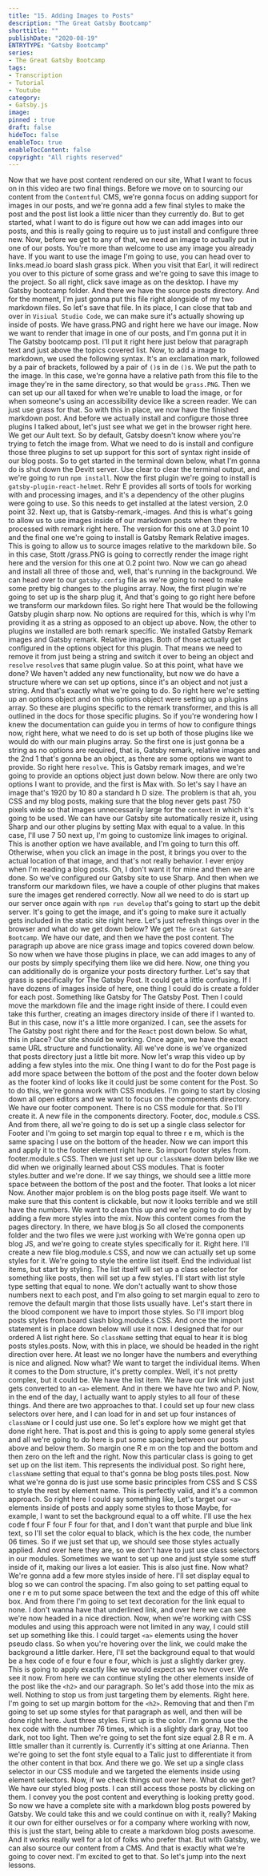 ```yaml
---
title: "15. Adding Images to Posts"
description: "The Great Gatsby Bootcamp"
shorttitle: ""
publishDate: "2020-08-19"
ENTRYTYPE: "Gatsby Bootcamp"
series:
- The Great Gatsby Bootcamp
tags: 
- Transcription
- Tutorial
- Youtube
category: 
- Gatsby.js
image: 
pinned : true
draft: false
hideToc: false
enableToc: true
enableTocContent: false
copyright: "All rights reserved"
---
```


Now that we have post content rendered on our site, What I want to focus on in this video are two final things.
Before we move on to sourcing our content from the `Contentful` CMS, we're gonna focus on adding support for images in our posts, and we're gonna add a few final styles to make the post and the post list look a little nicer than they currently do.
But to get started, what I want to do is figure out how we can add images into our posts, and this is really going to require us to just install and configure three new.
Now, before we get to any of that, we need an image to actually put in one of our posts.
You're more than welcome to use any image you already have.
If you want to use the image I'm going to use, you can head over to links.mead.io board slash grass pick.
When you visit that Earl, it will redirect you over to this picture of some grass and we're going to save this image to the project.
So all right, click save image as on the desktop.
I have my Gatsby bootcamp folder.
And there we have the source posts directory.
And for the moment, I'm just gonna put this file right alongside of my two markdown files.
So let's save that file.
In its place, I can close that tab and over in `Visiual Studio Code`, we can make sure it's actually showing up inside of posts.
We have grass.PNG and right here we have our image.
Now we want to render that image in one of our posts, and I'm gonna put it in The Gatsby bootcamp post.
I'll put it right here just below that paragraph text and just above the topics covered list.
Now, to add a image to markdown, we used the following syntax.
It's an exclamation mark, followed by a pair of brackets, followed by a pair of `()`s in de `()`s.
We put the path to the image.
In this case, we're gonna have a relative path from this file to the image they're in the same directory, so that would be `grass.PNG`.
Then we can set up our all taxed for when we're unable to load the image, or for when someone's using an accessibility device like a screen reader.
We can just use grass for that.
So with this in place, we now have the finished markdown post.
And before we actually install and configure those three plugins I talked about, let's just see what we get in the browser right here.
We get our Ault text.
So by default, Gatsby doesn't know where you're trying to fetch the image from.
What we need to do is install and configure those three plugins to set up support for this sort of syntax right inside of our blog posts.
So to get started in the terminal down below, what I'm gonna do is shut down the Devitt server.
Use clear to clear the terminal output, and we're going to run `npm install`.
Now the first plugin we're going to install is `gatsby-plugin-react-helmet`.
Rehr E provides all sorts of tools for working with and processing images, and it's a dependency of the other plugins were going to use.
So this needs to get installed at the latest version, 2.0 point 32.
Next up, that is Gatsby-remark,-images.
And this is what's going to allow us to use images inside of our markdown posts when they're processed with remark right here.
The version for this one at 3.0 point 10 and the final one we're going to install is Gatsby Remark Relative images.
This is going to allow us to source images relative to the markdown bile.
So in this case, Stott /grass.PNG is going to correctly render the image right here and the version for this one at 0.2 point two.
Now we can go ahead and install all three of those and, well, that's running in the background.
We can head over to our `gatsby.config` file as we're going to need to make some pretty big changes to the plugins array.
Now, the first plugin we're going to set up is the sharp plug it, And that's going to go right here before we transform our markdown files.
So right here That would be the following Gatsby plugin sharp now.
No options are required for this, which is why I'm providing it as a string as opposed to an object up above.
Now, the other to plugins we installed are both remark specific.
We installed Gatsby Remark images and Gatsby remark.
Relative images.
Both of those actually get configured in the options object for this plugin.
That means we need to remove it from just being a string and switch it over to being an object and `resolve` `resolve`s that same plugin value.
So at this point, what have we done? We haven't added any new functionality, but now we do have a structure where we can set up options, since it's an object and not just a string.
And that's exactly what we're going to do.
So right here we're setting up an options object and on this options object were setting up a plugins array.
So these are plugins specific to the remark transformer, and this is all outlined in the docs for those specific plugins.
So if you're wondering how I knew the documentation can guide you in terms of how to configure things now, right here, what we need to do is set up both of those plugins like we would do with our main plugins array.
So the  first one is just gonna be a string as no options are required, that is, Gatsby remark, relative images and the 2nd 1 that's gonna be an object, as there are some options we want to provide.
So right here `resolve`.
This is Gatsby remark images, and we're going to provide an options object just down below.
Now there are only two options I want to provide, and the first is Max with.
So let's say I have an image that's 1920 by 10 80 a standard h D size.
The problem is that ah, you CSS and my blog posts, making sure that the blog never gets past 750 pixels wide so that images unnecessarily large for the `context` in which it's going to be used.
We can have our Gatsby site automatically resize it, using Sharp and our other plugins by setting Max with equal to a value.
In this case, I'll use 7 50 next up, I'm going to customize link images to original.
This is another option we have available, and I'm going to turn this off.
Otherwise, when you click an image in the post, it brings you over to the actual location of that image, and that's not really behavior.
I ever enjoy when I'm reading a blog posts.
Oh, I don't want it for mine and then we are done.
So we've configured our Gatsby site to use Sharp.
And then when we transform our markdown files, we have a couple of other plugins that makes sure the images get rendered correctly.
Now all we need to do is start up our server once again with `npm run develop` that's going to start up the debit server.
It's going to get the image, and it's going to make sure it actually gets included in the static site right here.
Let's just refresh things over in the browser and what do we get down below? We get `The Great Gatsby Bootcamp`.
We have our date, and then we have the post content.
The paragraph up above are nice grass image and topics covered down below.
So now when we have those plugins in place, we can add images to any of our posts by simply specifying them like we did here.
Now, one thing you can additionally do is organize your posts directory further.
Let's say that grass is specifically for The Gatsby Post.
It could get a little confusing.
If I have dozens of images inside of here, one thing I could do is create a folder for each post.
Something like Gatsby for The Gatsby Post.
Then I could move the markdown file and the image right inside of there.
I could even take this further, creating an images directory inside of there if I wanted to.
But in this case, now it's a little more organized.
I can, see the assets for The Gatsby post right there and for the `React` post down below.
So what, this in place? Our site should be working.
Once again, we have the exact same URL structure and functionality.
All we've done is we've organized that posts directory just a little bit more.
Now let's wrap this video up by adding a few styles into the mix.
One thing I want to do for the Post page is add more space between the bottom of the post and the footer down below as the footer kind of looks like it could just be some content for the Post.
So to do this, we're gonna work with CSS modules.
I'm going to start by closing down all open editors and we want to focus on the components directory.
We have our footer component.
There is no CSS module for that.
So I'll create it.
A new file in the components directory.
Footer, doc, module.s CSS.
And from there, all we're going to do is set up a single class selector for Footer and I'm going to set margin top equal to three r e m, which is the same spacing I use on the bottom of the header.
Now we can import this and apply it to the footer element right here.
So import footer styles from.
footer.module.s CSS.
Then we just set up our `className` down below like we did when we originally learned about CSS modules.
That is footer styles.butter and we're done.
If we say things, we should see a little more space between the bottom of the post and the footer.
That looks a lot nicer Now.
Another major problem is on the blog posts page itself.
We want to make sure that this content is clickable, but now it looks terrible and we still have the numbers.
We want to clean this up and we're going to do that by adding a few more styles into the mix.
Now this content comes from the pages directory.
In there, we have blog.js So all closed the components folder and the two files we were just working with We're gonna open up blog JS, and we're going to create styles specifically for it.
Right here.
I'll create a new file blog.module.s CSS, and now we can actually set up some styles for it.
We're going to style the entire list itself.
End the individual list items, but start by styling.
The list itself will set up a class selector for something like posts, then will set up a few styles.
I'll start with list style type setting that equal to none.
We don't actually want to show those numbers next to each post, and I'm also going to set margin equal to zero to remove the default margin that those lists usually have.
Let's start there in the blood component we have to import those styles.
So I'll import blog posts styles from.board slash blog.module.s CSS.
And once the import statement is in place down below will use it now.
I designed that for our ordered A list right here.
So `className` setting that equal to hear it is blog posts styles.posts.
Now, with this in place, we should be headed in the right direction over here.
At least we no longer have the numbers and everything is nice and aligned.
Now what? We want to target the individual items.
When it comes to the Dom structure, it's pretty complex.
Well, it's not pretty complex, but it could be.
We have the list item.
We have our link which just gets converted to an `<a>` element.
And in there we have hte two and P.
Now, in the end of the day, I actually want to apply styles to all four of these things.
And there are two approaches to that.
I could set up four new class selectors over here, and I can load for in and set up four instances of `className` or I could just use one.
So let's explore how we might get that done right here.
That is.post and this is going to apply some general styles and all we're going to do here is put some spacing between our posts above and below them.
So margin one R e m on the top and the bottom and then zero on the left and the right.
Now this particular class is going to get set up on the list item.
This represents the individual post.
So right here, `className` setting that equal to that's gonna be blog posts tiles.post.
Now what we're gonna do is just use some basic principles from CSS and S CSS to style the rest by element name.
This is perfectly valid, and it's a common approach.
So right here I could say something like, Let's target our `<a>` elements inside of posts and apply some styles to those Maybe, for example, I want to set the background equal to a off white.
I'll use the hex code f four F four F four for that, and I don't want that purple and blue link text, so I'll set the color equal to black, which is the hex code, the number 06 times.
So if we just set that up, we should see those styles actually applied.
And over here they are, so we don't have to just use class selectors in our modules.
Sometimes we want to set up one and just style some stuff inside of it, making our lives a lot easier.
This is also just fine.
Now what? We're gonna add a few more styles inside of here.
I'll set display equal to blog so we can control the spacing.
I'm also going to set patting equal to one r e m to put some space between the text and the edge of this off white box.
And from there I'm going to set text decoration for the link equal to none.
I don't wanna have that underlined link, and over here we can see we're now headed in a nice direction.
Now, when we're working with CSS modules and using this approach were not limited in any way, I could still set up something like this.
I could target `<a>` elements using the hover pseudo class.
So when you're hovering over the link, we could make the background a little darker.
Here, I'll set the background equal to that would be a hex code of e four e four e four, which is just a slightly darker grey.
This is going to apply exactly like we would expect as we hover over.
We see it now.
From here we can continue styling the other elements inside of the post like the `<h2>` and our paragraph.
So let's add those into the mix as well.
Nothing to stop us from just targeting them by elements.
Right here.
I'm going to set up margin bottom for the `<h2>`.
Removing that and then I'm going to set up some styles for that paragraph as well, and then will be done right here.
Just three styles.
First up is the color.
I'm gonna use the hex code with the number 76 times, which is a slightly dark gray, Not too dark, not too light.
Then we're going to set the font size equal 2.8 R e m.
A little smaller than it currently is.
Currently it's sitting at one Arianna.
Then we're going to set the font style equal to a Talic just to differentiate it from the other content in that box.
And there we go.
We set up a single class selector in our CSS module and we targeted the elements inside using element selectors.
Now, if we check things out over here.
What do we get? We have our styled blog posts.
I can still access those posts by clicking on them.
I convey you the post content and everything is looking pretty good.
So now we have a complete site with a markdown blog posts powered by Gatsby.
We could take this and we could continue on with it, really? Making it our own for either ourselves or for a company where working with now, this is just the start, being able to create a markdown blog posts awesome.
And it works really well for a lot of folks who prefer that.
But with Gatsby, we can also source our content from a CMS.
And that is exactly what we're going to cover next.
I'm excited to get to that.
So let's jump into the next lessons.
